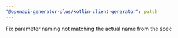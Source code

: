 ```yaml
---
"@openapi-generator-plus/kotlin-client-generator": patch
---
```


Fix parameter naming not matching the actual name from the spec
